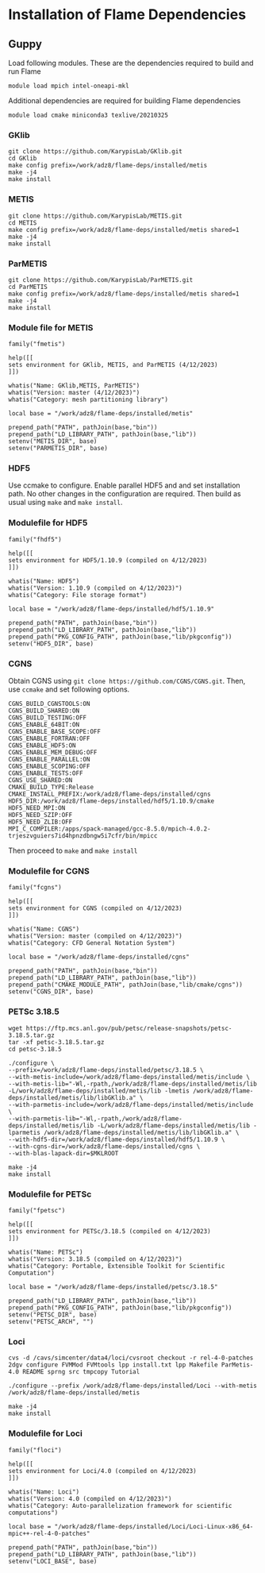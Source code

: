 # Installation of Flame Dependencies

## Guppy
Load following modules. These are the dependencies required to build and run Flame
```
module load mpich intel-oneapi-mkl
```
Additional dependencies are required for building Flame dependencies
```
module load cmake miniconda3 texlive/20210325
```

### GKlib
```
git clone https://github.com/KarypisLab/GKlib.git
cd GKlib
make config prefix=/work/adz8/flame-deps/installed/metis
make -j4
make install
```

### METIS
```
git clone https://github.com/KarypisLab/METIS.git
cd METIS
make config prefix=/work/adz8/flame-deps/installed/metis shared=1
make -j4
make install
```

### ParMETIS
```
git clone https://github.com/KarypisLab/ParMETIS.git
cd ParMETIS
make config prefix=/work/adz8/flame-deps/installed/metis shared=1
make -j4
make install
```
### Module file for METIS
```
family("fmetis")
  
help([[
sets environment for GKlib, METIS, and ParMETIS (4/12/2023)
]])

whatis("Name: GKlib,METIS, ParMETIS")
whatis("Version: master (4/12/2023)")
whatis("Category: mesh partitioning library")

local base = "/work/adz8/flame-deps/installed/metis"

prepend_path("PATH", pathJoin(base,"bin"))
prepend_path("LD_LIBRARY_PATH", pathJoin(base,"lib"))
setenv("METIS_DIR", base)
setenv("PARMETIS_DIR", base)
```

### HDF5
Use ccmake to configure. Enable parallel HDF5 and  and set installation path. No other changes in the configuration are required. Then build as usual using `make` and `make install`.

### Modulefile for HDF5
```
family("fhdf5")
  
help([[
sets environment for HDF5/1.10.9 (compiled on 4/12/2023)
]])

whatis("Name: HDF5")
whatis("Version: 1.10.9 (compiled on 4/12/2023)")
whatis("Category: File storage format")

local base = "/work/adz8/flame-deps/installed/hdf5/1.10.9"

prepend_path("PATH", pathJoin(base,"bin"))
prepend_path("LD_LIBRARY_PATH", pathJoin(base,"lib"))
prepend_path("PKG_CONFIG_PATH", pathJoin(base,"lib/pkgconfig"))
setenv("HDF5_DIR", base)
```

### CGNS
Obtain CGNS using `git clone https://github.com/CGNS/CGNS.git`. Then,  use `ccmake` and set following options.
```
CGNS_BUILD_CGNSTOOLS:ON
CGNS_BUILD_SHARED:ON
CGNS_BUILD_TESTING:OFF
CGNS_ENABLE_64BIT:ON
CGNS_ENABLE_BASE_SCOPE:OFF
CGNS_ENABLE_FORTRAN:OFF
CGNS_ENABLE_HDF5:ON
CGNS_ENABLE_MEM_DEBUG:OFF
CGNS_ENABLE_PARALLEL:ON
CGNS_ENABLE_SCOPING:OFF
CGNS_ENABLE_TESTS:OFF
CGNS_USE_SHARED:ON
CMAKE_BUILD_TYPE:Release
CMAKE_INSTALL_PREFIX:/work/adz8/flame-deps/installed/cgns
HDF5_DIR:/work/adz8/flame-deps/installed/hdf5/1.10.9/cmake
HDF5_NEED_MPI:ON
HDF5_NEED_SZIP:OFF
HDF5_NEED_ZLIB:OFF
MPI_C_COMPILER:/apps/spack-managed/gcc-8.5.0/mpich-4.0.2-trjeszvguiers7id4hpnzdbngw5i7cfr/bin/mpicc
```
Then proceed to `make` and `make install`

### Modulefile for CGNS
```
family("fcgns")
  
help([[
sets environment for CGNS (compiled on 4/12/2023)
]])

whatis("Name: CGNS")
whatis("Version: master (compiled on 4/12/2023)")
whatis("Category: CFD General Notation System")

local base = "/work/adz8/flame-deps/installed/cgns"

prepend_path("PATH", pathJoin(base,"bin"))
prepend_path("LD_LIBRARY_PATH", pathJoin(base,"lib"))
prepend_path("CMAKE_MODULE_PATH", pathJoin(base,"lib/cmake/cgns"))
setenv("CGNS_DIR", base)
```

### PETSc 3.18.5

```
wget https://ftp.mcs.anl.gov/pub/petsc/release-snapshots/petsc-3.18.5.tar.gz
tar -xf petsc-3.18.5.tar.gz
cd petsc-3.18.5

./configure \
--prefix=/work/adz8/flame-deps/installed/petsc/3.18.5 \
--with-metis-include=/work/adz8/flame-deps/installed/metis/include \
--with-metis-lib="-Wl,-rpath,/work/adz8/flame-deps/installed/metis/lib -L/work/adz8/flame-deps/installed/metis/lib -lmetis /work/adz8/flame-deps/installed/metis/lib/libGKlib.a" \
--with-parmetis-include=/work/adz8/flame-deps/installed/metis/include \
--with-parmetis-lib="-Wl,-rpath,/work/adz8/flame-deps/installed/metis/lib -L/work/adz8/flame-deps/installed/metis/lib -lparmetis /work/adz8/flame-deps/installed/metis/lib/libGKlib.a" \
--with-hdf5-dir=/work/adz8/flame-deps/installed/hdf5/1.10.9 \
--with-cgns-dir=/work/adz8/flame-deps/installed/cgns \
--with-blas-lapack-dir=$MKLROOT

make -j4
make install
```

### Modulefile for PETSc
```
family("fpetsc")
  
help([[
sets environment for PETSc/3.18.5 (compiled on 4/12/2023)
]])

whatis("Name: PETSc")
whatis("Version: 3.18.5 (compiled on 4/12/2023)")
whatis("Category: Portable, Extensible Toolkit for Scientific Computation")

local base = "/work/adz8/flame-deps/installed/petsc/3.18.5"

prepend_path("LD_LIBRARY_PATH", pathJoin(base,"lib"))
prepend_path("PKG_CONFIG_PATH", pathJoin(base,"lib/pkgconfig"))
setenv("PETSC_DIR", base)
setenv("PETSC_ARCH", "")
```

### Loci

```
cvs -d /cavs/simcenter/data4/loci/cvsroot checkout -r rel-4-0-patches 2dgv configure FVMMod FVMtools lpp install.txt lpp Makefile ParMetis-4.0 README sprng src tmpcopy Tutorial

./configure --prefix /work/adz8/flame-deps/installed/Loci --with-metis /work/adz8/flame-deps/installed/metis

make -j4
make install
```
### Modulefile for Loci
```
family("floci")
  
help([[
sets environment for Loci/4.0 (compiled on 4/12/2023)
]])

whatis("Name: Loci")
whatis("Version: 4.0 (compiled on 4/12/2023)")
whatis("Category: Auto-parallelization framework for scientific computations")

local base = "/work/adz8/flame-deps/installed/Loci/Loci-Linux-x86_64-mpic++-rel-4-0-patches"

prepend_path("PATH", pathJoin(base,"bin"))
prepend_path("LD_LIBRARY_PATH", pathJoin(base,"lib"))
setenv("LOCI_BASE", base)
```

